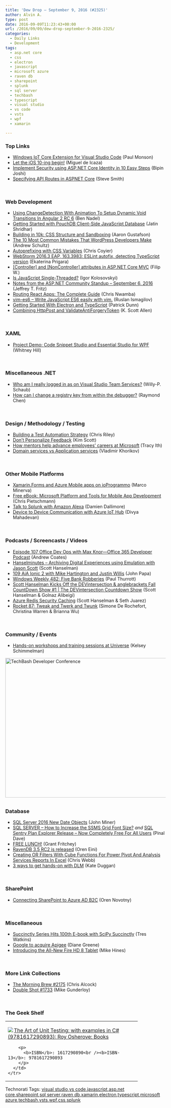 ```yaml
---
title: 'Dew Drop – September 9, 2016 (#2325)'
author: Alvin A.
type: post
date: 2016-09-09T11:23:43+00:00
url: /2016/09/09/dew-drop-september-9-2016-2325/
categories:
  - Daily Links
  - Development
tags:
  - asp.net core
  - css
  - electron
  - javascript
  - microsoft azure
  - raven db
  - sharepoint
  - splunk
  - sql server
  - techbash
  - typescript
  - visual studio
  - vs code
  - vsts
  - wpf
  - xamarin

---
```

### <a name="top"></a>Top Links

  * <a href="https://blogs.windows.com/buildingapps/2016/09/08/windows-iot-core-extension-for-visual-studio-code/?WT.mc_id=DX_MVP4025064" target="_blank">Windows IoT Core Extension for Visual Studio Code</a> (Paul Monson)
  * <a href="https://blog.xamarin.com/let-the-ios10-ing-begin/" target="_blank">Let the iOS 10-ing begin!</a> (Miguel de Icaza)
  * <a href="http://www.binaryintellect.net/articles/b957238b-e2dd-4401-bfd7-f0b8d984786d.aspx" target="_blank">Implement Security using ASP.NET Core Identity in 10 Easy Steps</a> (Bipin Joshi)
  * <a href="http://ardalis.com/specifying-api-routes-in-aspnet-core" target="_blank">Specifying API Routes in ASPNET Core</a> (Steve Smith)

&nbsp;

### <a name="web"></a>Web Development

  * <a href="http://www.bennadel.com/blog/3140-using-changedetection-with-animation-to-setup-dynamic-void-transitions-in-angular-2-rc-6.htm" target="_blank">Using ChangeDetection With Animation To Setup Dynamic Void Transitions In Angular 2 RC 6</a> (Ben Nadel)
  * <a href="https://www.sitepoint.com/getting-started-with-pouchdb/" target="_blank">Getting Started with PouchDB Client-Side JavaScript Database</a> (Jatin Shridhar)
  * <a href="https://blogs.windows.com/msedgedev/2016/09/08/10k-css-structure-and-sandboxing/?WT.mc_id=DX_MVP4025064" target="_blank">Building in 10k: CSS Structure and Sandboxing</a> (Aaron Gustafson)
  * <a href="https://www.toptal.com/wordpress/top-wordpress-development-mistakes" target="_blank">The 10 Most Common Mistakes That WordPress Developers Make</a> (Andrew Schultz)
  * <a href="http://lea.verou.me/2016/09/autoprefixing-with-css-variables/" target="_blank">Autoprefixing with CSS Variables</a> (Chris Coyier)
  * <a href="https://blog.jetbrains.com/webstorm/2016/09/webstorm-2016-3-eap-163-3983/" target="_blank">WebStorm 2016.3 EAP, 163.3983: ESLint autofix, detecting TypeScript version</a> (Ekaterina Prigara)
  * <a href="http://www.strathweb.com/2016/09/controller-and-noncontroller-attributes-in-asp-net-core-mvc/" target="_blank">[Controller] and [NonController] attributes in ASP.NET Core MVC</a> (Filip W.)
  * <a href="https://www.simple-talk.com/dotnet/asp-net/javascript-single-threaded/" target="_blank">Is JavaScript Single-Threaded?</a> (Igor Kolosovskyi)
  * <a href="https://blogs.msdn.microsoft.com/webdev/2016/09/08/notes-from-the-asp-net-community-standup-september-6-2016/" target="_blank">Notes from the ASP.NET Community Standup – September 6, 2016</a> (Jeffrey T. Fritz)
  * <a href="https://scotch.io/tutorials/routing-react-apps-the-complete-guide" target="_blank">Routing React Apps: The Complete Guide</a> (Chris Nwamba)
  * <a href="https://github.com/isRuslan/vim-es6" target="_blank">vim-es6 &#8211; Write JavaScript ES6 easily with vim.</a> (Ruslan Ismagilov)
  * <a href="https://blog.falafel.com/getting-started-electron-typescript/" target="_blank">Getting Started With Electron and TypeScript</a> (Patrick Dunn)
  * <a href="http://odetocode.com/blogs/scott/archive/2016/09/08/combining-httppost-and-validateantiforgerytoken.aspx" target="_blank">Combining HttpPost and ValidateAntiForgeryToken</a> (K. Scott Allen)

&nbsp;

### <a name="silverlight"></a>XAML

  * <a href="https://www.syncfusion.com/blogs/post/project-demo-code-snippet-studio-and-essential-studio-for-wpf.aspx" target="_blank">Project Demo: Code Snippet Studio and Essential Studio for WPF</a> (Whitney Hill)

&nbsp;

### <a name="dotnet"></a>Miscellaneous .NET

  * <a href="https://blogs.msdn.microsoft.com/visualstudioalmrangers/2016/09/08/who-am-i-really-logged-as-on-visual-studio-team-services/" target="_blank">Who am I really logged in as on Visual Studio Team Services?</a> (Willy-P. Schaub)
  * <a href="https://blogs.msdn.microsoft.com/oldnewthing/20160908-00/?p=94275" target="_blank">How can I change a registry key from within the debugger?</a> (Raymond Chen)

&nbsp;

### <a name="design"></a>Design / Methodology / Testing

  * <a href="https://dzone.com/articles/building-a-test-automation-strategy?utm_medium=feed&utm_source=feedpress.me&utm_campaign=Feed%3A+dzone%2Fagile" target="_blank">Building a Test Automation Strategy</a> (Chris Riley)
  * <a href="http://www.radicalcandor.com/blog/dont-personalize-feedback/" target="_blank">Don’t Personalize Feedback</a> (Kim Scott)
  * <a href="http://blogs.microsoft.com/firehose/2016/09/08/how-mentors-help-advance-employees-careers-at-microsoft/" target="_blank">How mentors help advance employees’ careers at Microsoft</a> (Tracy Ith)
  * <a href="http://enterprisecraftsmanship.com/2016/09/08/domain-services-vs-application-services/" target="_blank">Domain services vs Application services</a> (Vladimir Khorikov)

&nbsp;

### <a name="mobile"></a>Other Mobile Platforms

  * <a href="https://marcominerva.wordpress.com/2016/09/08/xamarin-forms-and-azure-mobile-apps-on-ioprogrammo/" target="_blank">Xamarin.Forms and Azure Mobile apps on ioProgrammo</a> (Marco Minerva)
  * <a href="https://buildazure.com/2016/09/08/free-ebook-microsoft-platform-and-tools-for-mobile-app-development/" target="_blank">Free eBook: Microsoft Platform and Tools for Mobile App Development</a> (Chris Pietschmann)
  * <a href="http://blogs.splunk.com/2016/09/08/talk-to-splunk-with-amazon-alexa/" target="_blank">Talk to Splunk with Amazon Alexa</a> (Damien Dallimore)
  * <a href="https://blogs.windows.com/buildingapps/2016/09/08/device-to-device-communication-with-azure-iot-hub/?WT.mc_id=DX_MVP4025064" target="_blank">Device to Device Communication with Azure IoT Hub</a> (Divya Mahadevan)

&nbsp;

### <a name="podcasts"></a>Podcasts / Screencasts / Videos

  * <a href="http://blogs.office.com/2016/09/08/episode-107-office-dev-ops-with-max-knor-office-365-developer-podcast/" target="_blank">Episode 107 Office Dev Ops with Max Knor—Office 365 Developer Podcast</a> (Andrew Coates)
  * <a href="http://www.hanselminutes.com/default.aspx?ShowID=18531" target="_blank">Hanselminutes &#8211; Archiving Digital Experiences using Emulation with Jason Scott</a> (Scott Hanselman)
  * <a href="https://devchat.tv/adv-in-angular/109-aia-ionic-2-with-mike-hartington-and-justin-willis" target="_blank">109 AiA Ionic 2 with Mike Hartington and Justin Willis</a> (John Papa)
  * <a href="https://www.thurrott.com/podcasts/79543/windows-weekly-482-five-bank-robberies" target="_blank">Windows Weekly 482: Five Bank Robberies</a> (Paul Thurrott)
  * <a href="https://channel9.msdn.com/Shows/The-DEVintersection-Countdown-Show/ScottHanselman-KicksOff-FallCountdown-Show1?WT.mc_id=DX_MVP4025064" target="_blank">Scott Hanselman Kicks Off the DEVintersection & anglebrackets Fall CountDown Show #1 | The DEVintersection Countdown Show</a> (Scott Hanselman & Golnaz Alibeigi)
  * <a href="https://channel9.msdn.com/Shows/Azure-Friday/Azure-Redis-Security-Cacheing?WT.mc_id=DX_MVP4025064" target="_blank">Azure Redis Security Caching</a> (Scott Hanselman & Seth Juarez)
  * <a href="http://relay.fm/rocket/87" target="_blank">Rocket 87: Tweak and Twerk and Twunk</a> (Simone De Rochefort, Christina Warren & Brianna Wu)

&nbsp;

### <a name="events"></a>Community / Events

  * <a href="https://github.com/blog/2250-hands-on-workshops-and-training-sessions-at-universe" target="_blank">Hands-on workshops and training sessions at Universe</a> (Kelsey Schimmelman)

<a href="http://www.techbash.com/" target="_blank"><img loading="lazy" decoding="async" title="TechBash Developer Conference" style="border-top: 0px; border-right: 0px; background-image: none; border-bottom: 0px; padding-top: 0px; padding-left: 0px; border-left: 0px; margin: 0px 0px 10px; display: inline; padding-right: 0px" border="0" alt="TechBash Developer Conference" src="/wp-content/uploads/2016/09/BackToSchool-LargeAd.jpg" width="640" height="438" /></a>

### <a name="sql"></a>Database

  * <a href="http://feedproxy.google.com/~r/MSSQLTips-LatestSqlServerTips/~3/WmE7QlI2Cv8/tip.asp" target="_blank">SQL Server 2016 New Date Objects</a> (John Miner)
  * <a href="http://blog.sqlauthority.com/2016/09/09/sql-server-increase-ssms-grid-font-size/" target="_blank">SQL SERVER – How to Increase the SSMS Grid Font Size?</a> _and_ <a href="http://blog.sqlauthority.com/2016/09/08/sql-sentry-plan-explorer-release-now-completely-free-users/" target="_blank">SQL Sentry Plan Explorer Release – Now Completely Free For All Users</a> (Pinal Dave)
  * <a href="http://www.red-gate.com/blog/redgate-products/free-lunch" target="_blank">FREE LUNCH!</a> (Grant Fritchey)
  * <a href="http://feedproxy.google.com/~r/AyendeRahien/~3/pCmtJ0x-QwQ/ravendb-3-5-rc2-is-released" target="_blank">RavenDB 3.5 RC2 is released</a> (Oren Eini)
  * <a href="https://blog.crossjoin.co.uk/2016/09/08/creating-or-filters-with-cube-functions-for-power-pivot-and-analysis-services-reports-in-excel/" target="_blank">Creating OR Filters With Cube Functions For Power Pivot And Analysis Services Reports In Excel</a> (Chris Webb)
  * <a href="http://www.red-gate.com/blog/database-lifecycle-management/3-ways-to-get-hands-on-with-dlm" target="_blank">3 ways to get hands-on with DLM</a> (Kate Duggan)

&nbsp;

### <a name="sp"></a>SharePoint

  * <a href="https://oren.codes/2016/09/08/connecting-sharepoint-to-azure-ad-b2c/" target="_blank">Connecting SharePoint to Azure AD B2C</a> (Oren Novotny)

&nbsp;

### <a name="misc"></a>Miscellaneous

  * <a href="https://www.syncfusion.com/blogs/post/succinctly-series-hits-100th-e-book-with-scipy-succinctly.aspx" target="_blank">Succinctly Series Hits 100th E-book with SciPy Succinctly</a> (Tres Watkins)
  * <a href="http://feedproxy.google.com/~r/ClPlBl/~3/8Fu2ykqclmk/Google-to-acquire-apigee.html" target="_blank">Google to acquire Apigee</a> (Diane Greene)
  * <a href="http://developer.amazon.com/post/Tx2CMG75NKJADAQ/Introducing-the-All-New-Fire-HD-8-Tablet" target="_blank">Introducing the All-New Fire HD 8 Tablet</a> (Mike Hines)

&nbsp;

### <a name="links"></a>More Link Collections

  * <a href="http://feedproxy.google.com/~r/ReflectivePerspective/~3/dW_CFiNKuQ8/" target="_blank">The Morning Brew #2175</a> (Chris Alcock)
  * <a href="http://afreshcup.com/home/2016/9/8/double-shot-1733.html" target="_blank">Double Shot #1733</a> (Mike Gunderloy)

&nbsp;

### <a name="shelf"></a>The Geek Shelf

<div id="scid:7dc1bd33-94bd-46fd-a20b-0131235bcd47:3b221593-0918-4797-8c56-5c4bde465fd1" class="wlWriterEditableSmartContent" style="float: none; padding-bottom: 0px; padding-top: 0px; padding-left: 0px; margin: 0px; display: inline; padding-right: 0px">
  <table cellspacing="0" cellpadding="2" width="400" border="0" unselectable="on">
    <tr>
      <td valign="top" width="400">
        <p>
          <a title="The Art of Unit Testing: with examples in C# (9781617290893): Roy Osherove: Books" href="http://www.amazon.com/exec/obidos/ASIN/1617290890/amavin-20"><img data-recalc-dims="1" decoding="async" src="https://i0.wp.com/images.amazon.com/images/P/1617290890.01.MZZZZZZZ.jpg?w=660" border="0" align="left" style="float:left" />The Art of Unit Testing: with examples in C# (9781617290893): Roy Osherove: Books</a>
        </p>
        
        <p>
          <b>ISBN</b>: 1617290890<br /><b>ISBN-13</b>: 9781617290893
        </p>
      </td>
    </tr>
  </table>
</div>

<div id="scid:77ECF5F8-D252-44F5-B4EB-D463C5396A79:d57312b9-9793-406d-89b2-493f22192161" class="wlWriterEditableSmartContent" style="float: none; padding-bottom: 0px; padding-top: 0px; padding-left: 0px; margin: 0px; display: inline; padding-right: 0px">
  Technorati Tags: <a href="http://technorati.com/tags/visual+studio" rel="tag">visual studio</a>,<a href="http://technorati.com/tags/vs+code" rel="tag">vs code</a>,<a href="http://technorati.com/tags/javascript" rel="tag">javascript</a>,<a href="http://technorati.com/tags/asp.net+core" rel="tag">asp.net core</a>,<a href="http://technorati.com/tags/sharepoint" rel="tag">sharepoint</a>,<a href="http://technorati.com/tags/sql+server" rel="tag">sql server</a>,<a href="http://technorati.com/tags/raven+db" rel="tag">raven db</a>,<a href="http://technorati.com/tags/xamarin" rel="tag">xamarin</a>,<a href="http://technorati.com/tags/electron" rel="tag">electron</a>,<a href="http://technorati.com/tags/typescript" rel="tag">typescript</a>,<a href="http://technorati.com/tags/microsoft+azure" rel="tag">microsoft azure</a>,<a href="http://technorati.com/tags/techbash" rel="tag">techbash</a>,<a href="http://technorati.com/tags/vsts" rel="tag">vsts</a>,<a href="http://technorati.com/tags/wpf" rel="tag">wpf</a>,<a href="http://technorati.com/tags/css" rel="tag">css</a>,<a href="http://technorati.com/tags/splunk" rel="tag">splunk</a>
</div>